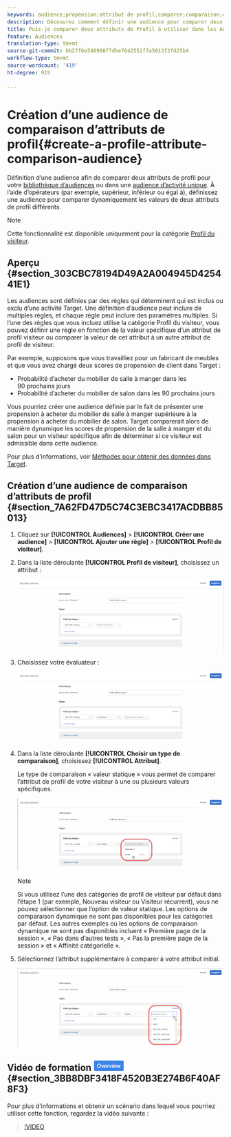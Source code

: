 ```yaml
---
keywords: audience;propension;attribut de profil;comparer;comparaison;créer une audience;création d’audience
description: Découvrez comment définir une audience pour comparer deux attributs de profil pour votre bibliothèque d'Audiences de Cible ou dans une audience réservée aux activités.
title: Puis-je comparer deux attributs de Profil à utiliser dans les Audiences ?
feature: Audiences
translation-type: tm+mt
source-git-commit: bb27f6e540998f7dbe7642551f7a5013f2fd25b4
workflow-type: tm+mt
source-wordcount: '419'
ht-degree: 91%

---
```



# Création d’une audience de comparaison d’attributs de profil{#create-a-profile-attribute-comparison-audience}

Définition d’une audience afin de comparer deux attributs de profil pour votre [bibliothèque d’audiences](/help/c-target/c-audiences/audiences.md) ou dans une [audience d’activité unique](/help/c-target/creating-activity-only-audience.md). À l’aide d’opérateurs (par exemple, supérieur, inférieur ou égal à), définissez une audience pour comparer dynamiquement les valeurs de deux attributs de profil différents.

>[!NOTE]
>
>Cette fonctionnalité est disponible uniquement pour la catégorie [Profil du visiteur](/help/c-target/c-audiences/c-target-rules/visitor-profile.md#concept_E972690B9A4C4372A34229FA37EDA38E).

## Aperçu {#section_303CBC78194D49A2A004945D425441E1}

Les audiences sont définies par des règles qui déterminent qui est inclus ou exclu d’une activité Target. Une définition d’audience peut inclure de multiples règles, et chaque règle peut inclure des paramètres multiples. Si l’une des règles que vous incluez utilise la catégorie Profil du visiteur, vous pouvez définir une règle en fonction de la valeur spécifique d’un attribut de profil visiteur ou comparer la valeur de cet attribut à un autre attribut de profil de visiteur.

Par exemple, supposons que vous travailliez pour un fabricant de meubles et que vous avez chargé deux scores de propension de client dans Target :

* Probabilité d’acheter du mobilier de salle à manger dans les 90 prochains jours
* Probabilité d’acheter du mobilier de salon dans les 90 prochains jours

Vous pourriez créer une audience définie par le fait de présenter une propension à acheter du mobilier de salle à manger supérieure à la propension à acheter du mobilier de salon. Target comparerait alors de manière dynamique les scores de propension de la salle à manger et du salon pour un visiteur spécifique afin de déterminer si ce visiteur est admissible dans cette audience.

Pour plus d’informations, voir [Méthodes pour obtenir des données dans Target](/help/c-implementing-target/c-considerations-before-you-implement-target/c-methods-to-get-data-into-target/methods-to-get-data-into-target.md#concept_0069C0EFB56C4700BB33F2F35C2B9B17).

## Création d’une audience de comparaison d’attributs de profil {#section_7A62FD47D5C74C3EBC3417ACDBB85013}

1. Cliquez sur **[!UICONTROL Audiences]** > **[!UICONTROL Créer une audience]** > **[!UICONTROL Ajouter une règle]** > **[!UICONTROL Profil de visiteur]**.
1. Dans la liste déroulante **[!UICONTROL Profil de visiteur]**, choisissez un attribut :

   ![Score de propension 1](assets/propensity_score_1.png)

1. Choisissez votre évaluateur :

   ![Score de propension 2](assets/propensity_score_2.png)

1. Dans la liste déroulante **[!UICONTROL Choisir un type de comparaison]**, choisissez **[!UICONTROL Attribut]**.

   Le type de comparaison « valeur statique » vous permet de comparer l’attribut de profil de votre visiteur à une ou plusieurs valeurs spécifiques.

   ![Score de propension 3](assets/propensity_score_3.png)

   >[!NOTE]
   >
   >Si vous utilisez l’une des catégories de profil de visiteur par défaut dans l’étape 1 (par exemple, Nouveau visiteur ou Visiteur récurrent), vous ne pouvez sélectionner que l’option de valeur statique. Les options de comparaison dynamique ne sont pas disponibles pour les catégories par défaut. Les autres exemples où les options de comparaison dynamique ne sont pas disponibles incluent « Première page de la session », « Pas dans d’autres tests », « Pas la première page de la session » et « Affinité catégorielle ».

1. Sélectionnez l’attribut supplémentaire à comparer à votre attribut initial.

   ![](assets/propensity_score_4.png)

## Vidéo de formation ![badge Aperçu](/help/assets/overview.png) {#section_3BB8DBF3418F4520B3E274B6F40AF8F3}

Pour plus d’informations et obtenir un scénario dans lequel vous pourriez utiliser cette fonction, regardez la vidéo suivante :

>[!VIDEO](https://video.tv.adobe.com/v/23218/)